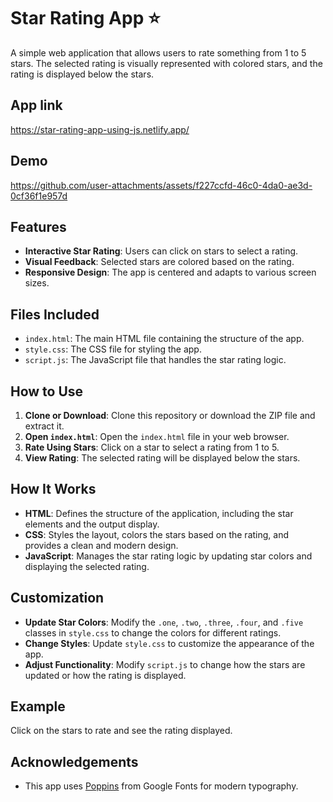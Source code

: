 # Star Rating App ⭐

A simple web application that allows users to rate something from 1 to 5 stars. The selected rating is visually represented with colored stars, and the rating is displayed below the stars.

## App link

https://star-rating-app-using-js.netlify.app/

## Demo

https://github.com/user-attachments/assets/f227ccfd-46c0-4da0-ae3d-0cf36f1e957d

## Features

- **Interactive Star Rating**: Users can click on stars to select a rating.
- **Visual Feedback**: Selected stars are colored based on the rating.
- **Responsive Design**: The app is centered and adapts to various screen sizes.

## Files Included

- `index.html`: The main HTML file containing the structure of the app.
- `style.css`: The CSS file for styling the app.
- `script.js`: The JavaScript file that handles the star rating logic.

## How to Use

1. **Clone or Download**: Clone this repository or download the ZIP file and extract it.
2. **Open `index.html`**: Open the `index.html` file in your web browser.
3. **Rate Using Stars**: Click on a star to select a rating from 1 to 5.
4. **View Rating**: The selected rating will be displayed below the stars.

## How It Works

- **HTML**: Defines the structure of the application, including the star elements and the output display.
- **CSS**: Styles the layout, colors the stars based on the rating, and provides a clean and modern design.
- **JavaScript**: Manages the star rating logic by updating star colors and displaying the selected rating.

## Customization

- **Update Star Colors**: Modify the `.one`, `.two`, `.three`, `.four`, and `.five` classes in `style.css` to change the colors for different ratings.
- **Change Styles**: Update `style.css` to customize the appearance of the app.
- **Adjust Functionality**: Modify `script.js` to change how the stars are updated or how the rating is displayed.

## Example

Click on the stars to rate and see the rating displayed.

## Acknowledgements

- This app uses [Poppins](https://fonts.google.com/specimen/Poppins) from Google Fonts for modern typography.
